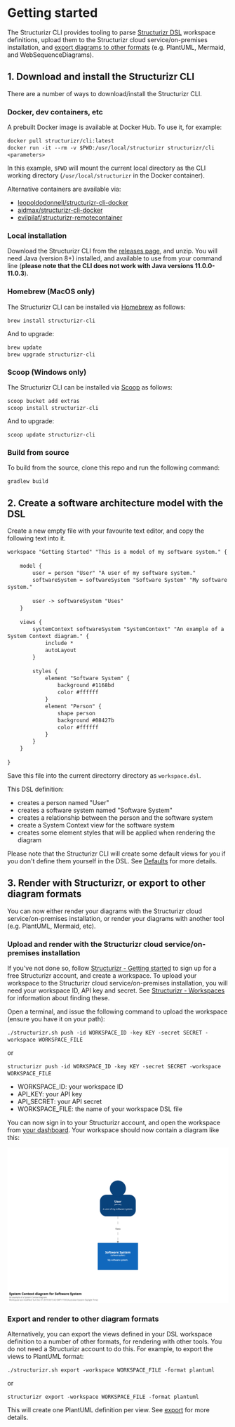 # Getting started

The Structurizr CLI provides tooling to parse [Structurizr DSL](https://github.com/structurizr/dsl) workspace definitions, upload them to the Structurizr cloud service/on-premises installation, and [export diagrams to other formats](export.md) (e.g. PlantUML, Mermaid, and WebSequenceDiagrams).

## 1. Download and install the Structurizr CLI

There are a number of ways to download/install the Structurizr CLI.

### Docker, dev containers, etc

A prebuilt Docker image is available at Docker Hub. To use it, for example:

```
docker pull structurizr/cli:latest
docker run -it --rm -v $PWD:/usr/local/structurizr structurizr/cli <parameters>
```

In this example, `$PWD` will mount the current local directory as the CLI working directory (`/usr/local/structurizr` in the Docker container).

Alternative containers are available via:

- [leopoldodonnell/structurizr-cli-docker](https://github.com/leopoldodonnell/structurizr-cli-docker)
- [aidmax/structurizr-cli-docker](https://github.com/aidmax/structurizr-cli-docker)
- [evilpilaf/structurizr-remotecontainer](https://github.com/evilpilaf/structurizr-remotecontainer)

### Local installation

Download the Structurizr CLI from the [releases page](https://github.com/structurizr/cli/releases), and unzip. You will need Java (version 8+) installed, and available to use from your command line (__please note that the CLI does not work with Java versions 11.0.0-11.0.3__).

### Homebrew (MacOS only)

The Structurizr CLI can be installed via [Homebrew](https://brew.sh) as follows:

```
brew install structurizr-cli
```

And to upgrade:

```
brew update
brew upgrade structurizr-cli
```

### Scoop (Windows only)

The Structurizr CLI can be installed via [Scoop](https://scoop.sh) as follows:

```
scoop bucket add extras
scoop install structurizr-cli
```

And to upgrade:

```
scoop update structurizr-cli
```

### Build from source

To build from the source, clone this repo and run the following command:

```
gradlew build
```

## 2. Create a software architecture model with the DSL

Create a new empty file with your favourite text editor, and copy the following text into it.

```
workspace "Getting Started" "This is a model of my software system." {

    model {
        user = person "User" "A user of my software system."
        softwareSystem = softwareSystem "Software System" "My software system."

        user -> softwareSystem "Uses"
    }

    views {
        systemContext softwareSystem "SystemContext" "An example of a System Context diagram." {
            include *
            autoLayout
        }

        styles {
            element "Software System" {
                background #1168bd
                color #ffffff
            }
            element "Person" {
                shape person
                background #08427b
                color #ffffff
            }
        }
    }
    
}
```

Save this file into the current directorry directory as `workspace.dsl`.

This DSL definition:

- creates a person named "User"
- creates a software system named "Software System"
- creates a relationship between the person and the software system
- create a System Context view for the software system
- creates some element styles that will be applied when rendering the diagram

Please note that the Structurizr CLI will create some default views for you if you don't define them yourself in the DSL. See [Defaults](defaults.md) for more details.

## 3. Render with Structurizr, or export to other diagram formats

You can now either render your diagrams with the Structurizr cloud service/on-premises installation, or render your diagrams with another tool (e.g. PlantUML, Mermaid, etc).

### Upload and render with the Structurizr cloud service/on-premises installation

If you've not done so, follow [Structurizr - Getting started](https://structurizr.com/help/getting-started) to sign up for a free Structurizr account, and create a workspace. To upload your workspace to the Structurizr cloud service/on-premises installation, you will need your workspace ID, API key and secret. See [Structurizr - Workspaces](https://structurizr.com/help/workspaces) for information about finding these.

Open a terminal, and issue the following command to upload the workspace (ensure you have it on your path):

```
./structurizr.sh push -id WORKSPACE_ID -key KEY -secret SECRET -workspace WORKSPACE_FILE
```

or

```
structurizr push -id WORKSPACE_ID -key KEY -secret SECRET -workspace WORKSPACE_FILE
```

- WORKSPACE_ID: your workspace ID
- API_KEY: your API key
- API_SECRET: your API secret
- WORKSPACE_FILE: the name of your workspace DSL file

You can now sign in to your Structurizr account, and open the workspace from [your dashboard](https://structurizr.com/dashboard). Your workspace should now contain a diagram like this:

![Getting started](images/getting-started.png)

### Export and render to other diagram formats

Alternatively, you can export the views defined in your DSL workspace definition to a number of other formats, for rendering with other tools. You do not need a Structurizr account to do this. For example, to export the views to PlantUML format:

```
./structurizr.sh export -workspace WORKSPACE_FILE -format plantuml
```

or

```
structurizr export -workspace WORKSPACE_FILE -format plantuml
```

This will create one PlantUML definition per view. See [export](export.md) for more details.